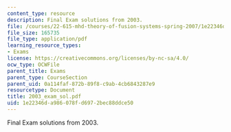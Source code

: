 ```yaml
---
content_type: resource
description: Final Exam solutions from 2003.
file: /courses/22-615-mhd-theory-of-fusion-systems-spring-2007/1e22346da986078fd6972bec88ddce50_2003_exam_sol.pdf
file_size: 165735
file_type: application/pdf
learning_resource_types:
- Exams
license: https://creativecommons.org/licenses/by-nc-sa/4.0/
ocw_type: OCWFile
parent_title: Exams
parent_type: CourseSection
parent_uid: 0a114faf-872b-89f8-c9ab-4cb6843287e9
resourcetype: Document
title: 2003_exam_sol.pdf
uid: 1e22346d-a986-078f-d697-2bec88ddce50
---
```

Final Exam solutions from 2003.